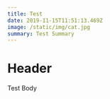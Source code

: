```yaml
---
title: Test
date: 2019-11-15T11:51:13.469Z
image: /static/img/cat.jpg
summary: Test Summary
---
```

# Header

Test Body
